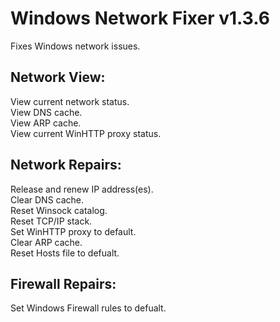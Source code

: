 # Windows Network Fixer v1.3.6
Fixes Windows network issues.

## Network View:  
View current network status.  
View DNS cache.  
View ARP cache.  
View current WinHTTP proxy status.

## Network Repairs:  
Release and renew IP address(es).  
Clear DNS cache.  
Reset Winsock catalog.  
Reset TCP/IP stack.  
Set WinHTTP proxy to default.  
Clear ARP cache.  
Reset Hosts file to defualt.

## Firewall Repairs:  
Set Windows Firewall rules to defualt.

